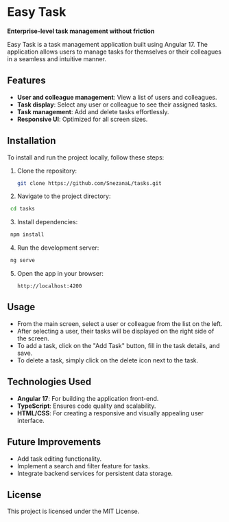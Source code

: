 # Easy Task

**Enterprise-level task management without friction**

Easy Task is a task management application built using Angular 17. The application allows users to manage tasks for themselves or their colleagues in a seamless and intuitive manner.

## Features

- **User and colleague management**: View a list of users and colleagues.
- **Task display**: Select any user or colleague to see their assigned tasks.
- **Task management**: Add and delete tasks effortlessly.
- **Responsive UI**: Optimized for all screen sizes.

## Installation

To install and run the project locally, follow these steps:

1. Clone the repository:

   ```bash
   git clone https://github.com/SnezanaL/tasks.git
   ```

2. Navigate to the project directory:

```bash
 cd tasks
```

3. Install dependencies:

```bash
 npm install
```

4. Run the development server:

```bash
 ng serve
```

5. Open the app in your browser:
   ```
   http://localhost:4200
   ```

## Usage

- From the main screen, select a user or colleague from the list on the left.
- After selecting a user, their tasks will be displayed on the right side of the screen.
- To add a task, click on the "Add Task" button, fill in the task details, and save.
- To delete a task, simply click on the delete icon next to the task.

## Technologies Used

- **Angular 17**: For building the application front-end.
- **TypeScript**: Ensures code quality and scalability.
- **HTML/CSS**: For creating a responsive and visually appealing user interface.

## Future Improvements

- Add task editing functionality.
- Implement a search and filter feature for tasks.
- Integrate backend services for persistent data storage.

## License

This project is licensed under the MIT License.
